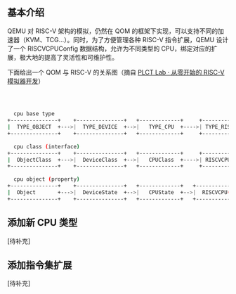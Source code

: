 ## 基本介绍
QEMU 对 RISC-V 架构的模拟，仍然在 QOM 的框架下实现，可以支持不同的加速器（KVM、TCG...）。同时，为了方便管理各种 RISC-V 指令扩展，QEMU 设计了一个 RISCVCPUConfig 数据结构，允许为不同类型的 CPU，绑定对应的扩展，极大地的提高了灵活性和可维护性。

下面给出一个 QOM 与 RISC-V 的关系图（摘自 [PLCT Lab · 从零开始的 RISC-V 模拟器开发][1]）

```bash
                                                                                   +--------------------------+
                                                                                   | TYPE_RISCV_CPU_MAX       |
                                                                                   +--------------------------+
  cpu base type                                                                    | TYPE_RISCV_CPU_BASE32    |
+---------------+    +---------------+   +-------------+     +----------------+    +--------------------------+
|  TYPE_OBJECT  +--->|  TYPE_DEVICE  +-->|   TYPE_CPU  +---->| TYPE_RISCV_CPU +--> | TYPE_RISCV_CPU_SHAKTI_C  |
+---------------+    +---------------+   +-------------+     +----------------+    +--------------------------+
                                                                                   | TYPE_RISCV_CPU_VEYRON_V1 |
  cpu class (interface)                                                            +--------------------------+
+---------------+    +---------------+   +-------------+     +----------------+    | TYPE_RISCV_CPU_HOST      |
|  ObjectClass  +--->|  DeviceClass  +-->|   CPUClass  +---->| RISCVCPUClass  |    +--------------------------+
+---------------+    +---------------+   +-------------+     +----------------+                                
                                                                                                               
  cpu object (property)
+---------------+    +---------------+   +-------------+   +-------------------+                               
|  Object       +--->|  DeviceState  +-->|   CPUState  +-->|  RISCVCPU(ArchCPU)|                               
+---------------+    +---------------+   +-------------+   +-------------------+                               
```

## 添加新 CPU 类型

[待补充]


## 添加指令集扩展
[待补充]


[1]: https://github.com/plctlab/writing-your-first-riscv-simulator/blob/main/S01E07-CPU-Simulation-Part1-in-Qemu.pdf
